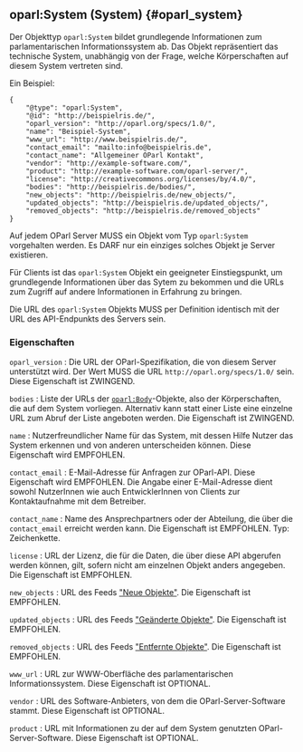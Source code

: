 oparl:System (System)   {#oparl_system}
--------------------

Der Objekttyp `oparl:System` bildet grundlegende Informationen zum
parlamentarischen Informationssystem ab. Das Objekt repräsentiert
das technische System, unabhängig von der Frage, welche Körperschaften
auf diesem System vertreten sind.

Ein Beispiel:

~~~~~  {#system_ex1 .json}
{
    "@type": "oparl:System",
    "@id": "http://beispielris.de/",
    "oparl_version": "http://oparl.org/specs/1.0/",
    "name": "Beispiel-System",
    "www_url": "http://www.beispielris.de/",
    "contact_email": "mailto:info@beispielris.de",
    "contact_name": "Allgemeiner OParl Kontakt",
    "vendor": "http://example-software.com/",
    "product": "http://example-software.com/oparl-server/",
    "license": "http://creativecommons.org/licenses/by/4.0/",
    "bodies": "http://beispielris.de/bodies/",
    "new_objects": "http://beispielris.de/new_objects/",
    "updated_objects": "http://beispielris.de/updated_objects/",
    "removed_objects": "http://beispielris.de/removed_objects"
}
~~~~~

Auf jedem OParl Server MUSS ein Objekt vom Typ `oparl:System` vorgehalten
werden. Es DARF nur ein einziges solches Objekt je Server existieren.

Für Clients ist das `oparl:System` Objekt ein geeigneter Einstiegspunkt,
um grundlegende Informationen über das Sytem zu bekommen und die URLs
zum Zugriff auf andere Informationen in Erfahrung zu bringen.

Die URL des `oparl:System` Objekts MUSS per Definition identisch mit
der URL des API-Endpunkts des Servers sein.

### Eigenschaften

`oparl_version`
:   Die URL der OParl-Spezifikation, die von diesem Server unterstützt 
    wird. Der Wert MUSS die URL `http://oparl.org/specs/1.0/` sein.
    Diese Eigenschaft ist ZWINGEND.

`bodies`
:   Liste der URLs der [`oparl:Body`](#oparl_body)-Objekte, also der 
    Körperschaften, die auf dem System vorliegen. Alternativ kann statt 
    einer Liste eine einzelne URL zum Abruf der Liste angeboten werden. 
    Die Eigenschaft ist ZWINGEND.

`name`
:   Nutzerfreundlicher Name für das System, mit dessen Hilfe Nutzer das
    System erkennen und von anderen unterscheiden können. Diese Eigenschaft
    wird EMPFOHLEN.

`contact_email`
:   E-Mail-Adresse für Anfragen zur OParl-API. Diese Eigenschaft wird 
    EMPFOHLEN. Die Angabe einer E-Mail-Adresse dient sowohl NutzerInnen
    wie auch EntwicklerInnen von Clients zur Kontaktaufnahme mit dem
    Betreiber. 

`contact_name`
:   Name des Ansprechpartners oder der Abteilung, die über die `contact_email`
    erreicht werden kann. Die Eigenschaft ist EMPFOHLEN. Typ: Zeichenkette.

`license`
:   URL der Lizenz, die für die Daten, die über diese API abgerufen werden
    können, gilt, sofern nicht am einzelnen Objekt anders angegeben.
    Die Eigenschaft ist EMPFOHLEN.

`new_objects`
:   URL des Feeds ["Neue Objekte"](#feed_neue_objekte). Die Eigenschaft ist 
    EMPFOHLEN.

`updated_objects`
:   URL des Feeds ["Geänderte Objekte"](#feed_geaenderte_objekte). Die 
    Eigenschaft ist EMPFOHLEN.

`removed_objects`
:   URL des Feeds ["Entfernte Objekte"](#feed_entfernte_objekte). Die 
    Eigenschaft ist EMPFOHLEN.

`www_url`
:   URL zur WWW-Oberfläche des parlamentarischen Informationssystem.
    Diese Eigenschaft ist OPTIONAL.

`vendor`
:   URL des Software-Anbieters, von dem die OParl-Server-Software stammt.
    Diese Eigenschaft ist OPTIONAL.

`product`
:   URL mit Informationen zu der auf dem System genutzten OParl-Server-Software.
    Diese Eigenschaft ist OPTIONAL.
